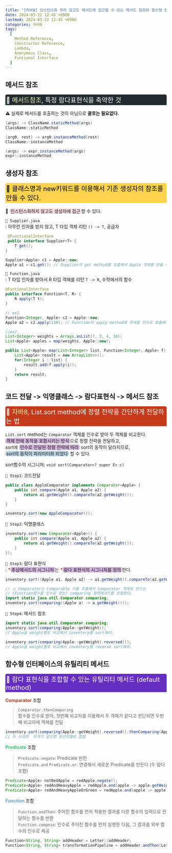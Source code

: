 ```yaml
---
title: "[자바8] 인스턴스화 하지 않고도 메서드에 접근할 수 있는 메서드 참조와 함수형 인터페이스의 유틸리티 메서드"
date: 2024-03-22 12:45 +0900
lastmod: 2024-03-22 12:45 +0900
categories: 자바8
tags:
  [
    Method Reference,
    Constructor Reference,
    Lambda,
    Anonymous Class,
    Funtional Interface
  ]
---
```


## 메서드 참조

<div style="margin-bottom:15px;font-size:20px;background-color:rgb(35,43,47);color:white;font-weight:normal;border-top-left-radius:5px;border-top-right-radius:5px;padding:2px;">
    🐁 <span style='color:#fff5b1;'>메서드참조</span>, 특정 람다표현식을 축약한 것
</div>

⚠️ 실제로 메서드를 호출하는 것이 아님으로 **괄호는 필요없다.**

```java
(args) -> ClassName.staticMethod(args)
ClassName::staticMethod

(arg0, rest) -> arg0.instanceMethod(rest)
ClassName::instanceMethod

(args) -> expr.instanceMethod(args)
expr::instanceMethod
```

## 생성자 참조

<div style="margin-bottom: 15px;font-size:20px;background-color:#FFD24D;color:black;font-weight:normal;border-top-left-radius:5px;border-top-right-radius:5px;padding:2px;">
    🐀 클래스명과 new키워드를 이용해서 기존 생성자의 참조를 만들 수 있다.
</div>

🎯 <span style="margin-bottom:15px;padding:0 3px;border-radius:5px;background-color:#ffdce0;">인스턴스화하지 않고도 생성자에 접근</span>할 수 있다.

`📜 Supplier.java`  
: 아무런 인자를 받지 않고, T 타입 객체 리턴 `() -> T`, 공급자

```java
 @FunctionalInterface
 public interface Supplier<T> {
    T get();
}
```

```java
Supplier<Apple> c1 = Apple::new;
Apple a1 = c1.get(); // Supplier의 get method를 호출해서 Apple 객체를 만들 수 있다.
```

`📜 Function.java`  
: T 타입 인자를 받아서 R 타입 객체를 리턴 `T -> R`, 수학에서의 함수

```java
@FuntionalInterface
public interface Function<T, R> {
    R apply(T t);
}
```

```java
// ex1.
Function<Integer, Apple> c2 = Apple::new;
Apple a2 = c2.apply(110); // Function의 apply method에 무게를 인수로 호출해서 Apple 객체를 만들 수 있다.

//ex2.
List<Integer> weights = Arrays.asList(7, 3, 4, 10);
List<Apple> apples = map(weights, Apple::new);

public List<Apple> map(List<Integer> list, Function<Integer, Apple> f) {
    List<Apple> result = new ArrayList<>();
    for(Integer i : list) {
        result.add(f.apply(i));
    }
    return result;
}
```

## 코드 전달 -> 익명클래스 -> 람다표현식 -> 메서드 참조

<div style="margin-bottom:15px;font-size:20px;background-color:rgb(196,58,26);color:white;border-top-left-radius:5px;border-top-right-radius:5px;padding:2px;">
    🍪 <span style='color:#fff5b1;'>자바8</span>, List.sort method에 정렬 전략을 간단하게 전달하는 법
</div>

`List.sort` method는 `Comparator` 객체를 인수로 받아 두 객체를 비교한다.  
<span style="margin-bottom:15px;padding:0 3px;border-radius:5px;background-color:rgba(193,151,210,0.7);">객체 안에 동작을 포함시키는 방식</span>으로 정렬 전략을 전달하고,  
sort에 <span style="margin-bottom:15px;padding:0 3px;border-radius:5px;background-color:rgba(193,151,210,0.7);">인수로 전달된 정렬 전략에 따라</span> sort의 동작이 달라지므로,  
<span style="margin-bottom:15px;padding:0 3px;border-radius:5px;background-color:#BCD4E6;">sort의 동작이 파라미터화 되었다</span> 할 수 있다.

sort함수의 시그니처: `void sort(Comparator<? super E> c)`

`📜 Step1`: 코드전달

```java
public class AppleComparator implements Comparator<Apple> {
    public int compare(Apple a1, Apple a2) {
        return a1.getWeight().compareTo(a2.getWeight());
    }
}

inventory.sort(new AppleComparator());
```

`📜 Step2`: 익명클래스

```java
inventory.sort(new Comparator<Apple>() {
    public int compare(Apple a1, Apple a2) {
        return a1.getWeight().compareTo(a2.getWeight());
    }
});
```

`📜 Step3`: 람다 표현식  
: <span style='color:rgb(196,58,26);font-weight:bold'>\*</span><span style="margin-bottom:15px;padding:0 3px;border-radius:5px;background-color:rgba(193,151,210,0.7);">추상메서드의 시그니처</span>는 <span style='color:rgb(196,58,26);font-weight:bold'>\*</span><span style="margin-bottom:15px;padding:0 3px;border-radius:5px;background-color:rgba(193,151,210,0.7);">람다 표현식의 시그니처를 정의</span>한다.

```java
inventory.sort((Apple a1, Apple a2) -> a1.getWeight().compareTo(a2.getWeight()));

// ⚠️ Comparator는 Comparable 키를 추출해서 Comparator 객체로 만드는
// (Function함수를 인수로 받는) comparing 정적메서드를 포함한다.
import static java.util.Comparator.comparing;
inventory.sort(comparing((Apple a) -> a.getWeight()));
```

`📜 Step4`: 메서드 참조

```java
import static java.util.Comparator.comparing;
inventory.sort(comparing(Apple::getWeight));
// Apple을 weight별로 비교해서 inventory를 sort해라.

inventory.sort(comparing(Apple::getWeight).reversed());
// Apple을 weight별로 비교해서 inventory를 reverse sort해라.
```

## 함수형 인터페이스의 유틸리티 메서드

<div style="margin-bottom:15px;font-size:20px;background-color:#652DC1;color:white;border-top-left-radius:5px;border-top-right-radius:5px;padding:2px;">
    🐙 람다 표현식을 조합할 수 있는 유틸리티 메서드 (default method)
</div>

<span style='color:rgb(196,58,26);font-weight:bold;'>Comparator</span> 조합

> `Comparator.thenComparing`  
> 함수를 인수로 받아, 첫번째 비교자를 이용해서 두 객체가 같다고 판단되면 두번째 비교자에 객체를 전달

```java
inventory.sort(comparing(Apple::getWeight).reversed().thenComparing(Apple::getCountry));
// 두 사과의  무게가 같으면 원산지별로 정렬
```

<span style='color:rgb(45,204,112);font-weight:bold;'>Predicate</span> 조합

> `Predicate.negate`: Predicate 반전  
> `Predicate.and` `Predicate.or`: 연결해서 새로운 Predicate를 만든다 (두 람다 조합)

```java
Predicate<Apple> notRedApple = redApple.negate();
Predicate<Apple> redAndHeavyApple = redApple.and(apple -> apple.getWeight() > 150);
Predicate<Apple> redAndHeavyAppleOrGreen = redApple.and(apple -> apple.getWeight > 150).or(apple -> GREEN.equals(apple.getColor())));
```

<span style='color:#6CA0DC;font-weight:bold'>Function</span> 조합

> `Function.andThen`: 주어진 함수를 먼저 적용한 결과를 다른 함수의 입력으로 전달하는 함수를 반환  
> `Function.compose`: 인수로 주어진 함수를 먼저 실행한 다음, 그 결과를 외부 함수의 인수로 제공

```java
Function<String, String> addHeader = Letter::addHeader;
Function<String, String> transformationPipeline = addHeader.andThen(Letter::checkSpelling).andThen(Letter::addFooter);
```
